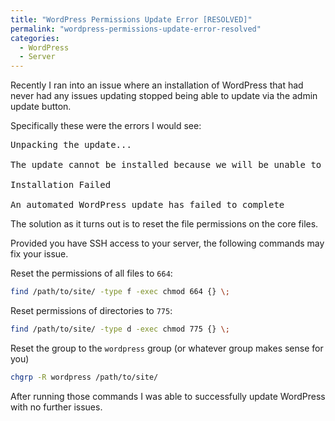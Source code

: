 ```yaml
---
title: "WordPress Permissions Update Error [RESOLVED]"
permalink: "wordpress-permissions-update-error-resolved"
categories:
  - WordPress
  - Server
---
```


Recently I ran into an issue where an installation of WordPress that had never had any issues updating stopped being able to update via the admin update button.

Specifically these were the errors I would see:

<pre>
Unpacking the update...

The update cannot be installed because we will be unable to copy some files. This is usually due to inconsistent file permissions.: wp-admin/includes/update-core.php

Installation Failed

An automated WordPress update has failed to complete</pre>

The solution as it turns out is to reset the file permissions on the core files.

Provided you have SSH access to your server, the following commands may fix your issue.

Reset the permissions of all files to `664`:

```bash
find /path/to/site/ -type f -exec chmod 664 {} \;
```

Reset permissions of directories to `775`:

```bash
find /path/to/site/ -type d -exec chmod 775 {} \;
```

Reset the group to the `wordpress` group (or whatever group makes sense for you)

```bash
chgrp -R wordpress /path/to/site/
```

After running those commands I was able to successfully update WordPress with no further issues.